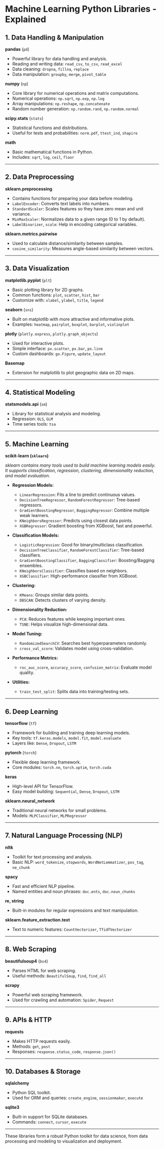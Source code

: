 # Machine Learning Python Libraries - Explained

## 1. Data Handling & Manipulation

**pandas** (`pd`)
- Powerful library for data handling and analysis.
- Reading and writing data: `read_csv`, `to_csv`, `read_excel`
- Data cleaning: `dropna`, `fillna`, `replace`
- Data manipulation: `groupby`, `merge`, `pivot_table`

**numpy** (`np`)
- Core library for numerical operations and matrix computations.
- Numerical operations: `np.sqrt`, `np.exp`, `np.log`
- Array manipulations: `np.reshape`, `np.concatenate`
- Random number generation: `np.random.rand`, `np.random.normal`

**scipy.stats** (`stats`)
- Statistical functions and distributions.
- Useful for tests and probabilities: `norm.pdf`, `ttest_ind`, `shapiro`

**math**
- Basic mathematical functions in Python.
- Includes: `sqrt`, `log`, `ceil`, `floor`

---

## 2. Data Preprocessing

**sklearn.preprocessing**
- Contains functions for preparing your data before modeling.
- `LabelEncoder`: Converts text labels into numbers.
- `StandardScaler`: Scales features so they have zero mean and unit variance.
- `MinMaxScaler`: Normalizes data to a given range (0 to 1 by default).
- `LabelBinarizer`, `scale`: Help in encoding categorical variables.

**sklearn.metrics.pairwise**
- Used to calculate distance/similarity between samples.
- `cosine_similarity`: Measures angle-based similarity between vectors.

---

## 3. Data Visualization

**matplotlib.pyplot** (`plt`)
- Basic plotting library for 2D graphs.
- Common functions: `plot`, `scatter`, `hist`, `bar`
- Customize with: `xlabel`, `ylabel`, `title`, `legend`

**seaborn** (`sns`)
- Built on matplotlib with more attractive and informative plots.
- Examples: `heatmap`, `pairplot`, `boxplot`, `barplot`, `violinplot`

**plotly** (`plotly.express`, `plotly.graph_objects`)
- Used for interactive plots.
- Simple interface: `px.scatter`, `px.bar`, `px.line`
- Custom dashboards: `go.Figure`, `update_layout`

**Basemap**
- Extension for matplotlib to plot geographic data on 2D maps.

---

## 4. Statistical Modeling

**statsmodels.api** (`sm`)
- Library for statistical analysis and modeling.
- Regression: `OLS`, `GLM`
- Time series tools: `tsa`

---

## 5. Machine Learning

**scikit-learn (`sklearn`)**

*sklearn contains many tools used to build machine learning models easily. It supports classification, regression, clustering, dimensionality reduction, and model evaluation.*

- **Regression Models:**
  - `LinearRegression`: Fits a line to predict continuous values.
  - `DecisionTreeRegressor`, `RandomForestRegressor`: Tree-based regressors.
  - `GradientBoostingRegressor`, `BaggingRegressor`: Combine multiple weak learners.
  - `KNeighborsRegressor`: Predicts using closest data points.
  - `XGBRegressor`: Gradient boosting from XGBoost, fast and powerful.

- **Classification Models:**
  - `LogisticRegression`: Good for binary/multiclass classification.
  - `DecisionTreeClassifier`, `RandomForestClassifier`: Tree-based classifiers.
  - `GradientBoostingClassifier`, `BaggingClassifier`: Boosting/Bagging ensembles.
  - `KNeighborsClassifier`: Classifies based on neighbors.
  - `XGBClassifier`: High-performance classifier from XGBoost.

- **Clustering:**
  - `KMeans`: Groups similar data points.
  - `DBSCAN`: Detects clusters of varying density.

- **Dimensionality Reduction:**
  - `PCA`: Reduces features while keeping important ones.
  - `TSNE`: Helps visualize high-dimensional data.

- **Model Tuning:**
  - `RandomizedSearchCV`: Searches best hyperparameters randomly.
  - `cross_val_score`: Validates model using cross-validation.

- **Performance Metrics:**
  - `roc_auc_score`, `accuracy_score`, `confusion_matrix`: Evaluate model quality.

- **Utilities:**
  - `train_test_split`: Splits data into training/testing sets.

---

## 6. Deep Learning

**tensorflow** (`tf`)
- Framework for building and training deep learning models.
- Key tools: `tf.keras.models`, `model.fit`, `model.evaluate`
- Layers like: `Dense`, `Dropout`, `LSTM`

**pytorch** (`torch`)
- Flexible deep learning framework.
- Core modules: `torch.nn`, `torch.optim`, `torch.cuda`

**keras**
- High-level API for TensorFlow.
- Easy model building: `Sequential`, `Dense`, `Dropout`, `LSTM`

**sklearn.neural_network**
- Traditional neural networks for small problems.
- Models: `MLPClassifier`, `MLPRegressor`

---

## 7. Natural Language Processing (NLP)

**nltk**
- Toolkit for text processing and analysis.
- Basic NLP: `word_tokenize`, `stopwords`, `WordNetLemmatizer`, `pos_tag`, `ne_chunk`

**spacy**
- Fast and efficient NLP pipeline.
- Named entities and noun phrases: `doc.ents`, `doc.noun_chunks`

**re, string**
- Built-in modules for regular expressions and text manipulation.

**sklearn.feature_extraction.text**
- Text to numeric features: `CountVectorizer`, `TfidfVectorizer`

---

## 8. Web Scraping

**beautifulsoup4** (`bs4`)
- Parses HTML for web scraping.
- Useful methods: `BeautifulSoup`, `find`, `find_all`

**scrapy**
- Powerful web scraping framework.
- Used for crawling and automation: `Spider`, `Request`

---

## 9. APIs & HTTP

**requests**
- Makes HTTP requests easily.
- Methods: `get`, `post`
- Responses: `response.status_code`, `response.json()`

---

## 10. Databases & Storage

**sqlalchemy**
- Python SQL toolkit.
- Used for ORM and queries: `create_engine`, `sessionmaker`, `execute`

**sqlite3**
- Built-in support for SQLite databases.
- Commands: `connect`, `cursor`, `execute`

---
These libraries form a robust Python toolkit for data science, from data processing and modeling to visualization and deployment.
